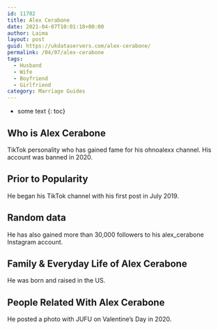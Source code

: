 ```yaml
---
id: 11702
title: Alex Cerabone
date: 2021-04-07T10:01:18+00:00
author: Laima
layout: post
guid: https://ukdataservers.com/alex-cerabone/
permalink: /04/07/alex-cerabone
tags:
  - Husband
  - Wife
  - Boyfriend
  - Girlfriend
category: Marriage Guides
---
```


* some text
{: toc}


## Who is Alex Cerabone
                  
                  
                  
TikTok personality who has gained fame for his ohnoalexx channel. His account was banned in 2020.
                  
              
            
              
            
                
                
                
## Prior to Popularity
                  
                  
                  
He began his TikTok channel with his first post in July 2019.
                  
              
            
              
            
                
                
                
## Random data
                  
                  
                  
He has also gained more than 30,000 followers to his alex_cerabone Instagram account. 
                  
              
            
              
            
                
                
                
## Family & Everyday Life of Alex Cerabone
                  
                  
                  
He was born and raised in the US.
                  
              
            
              
            
                
                
                
## People Related With Alex Cerabone
                  
                  
                  
He posted a photo with JUFU on Valentine&#8217;s Day in 2020.
                  
              
            
              
            
                
              
            
              
              
            
            
              
            
          
          
          
